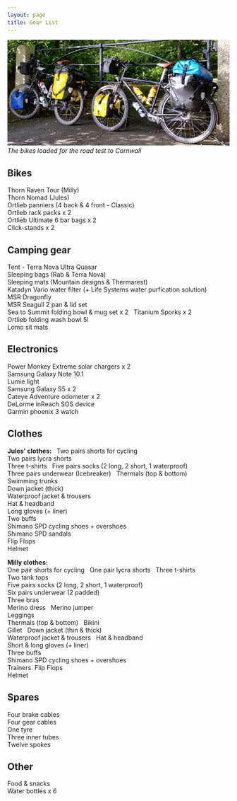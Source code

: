 ```yaml
---
layout: page
title: Gear List
---
```


![Pack](/assets/img/Pack.JPG)*The bikes loaded for the road test to Cornwall*


## Bikes

  Thorn Raven Tour (Milly)  
  Thorn Nomad (Jules)  
  Ortlieb panniers (4 back & 4 front - Classic)  
  Ortlieb rack packs x 2  
  Ortlieb Ultimate 6 bar bags x 2  
  Click-stands x 2  

## Camping gear  

  Tent - Terra Nova Ultra Quasar  
  Sleeping bags (Rab & Terra Nova)  
  Sleeping mats (Mountain designs & Thermarest)  
  Katadyn Vario water filter (+ Life Systems water purfication solution)  
  MSR Dragonfly  
  MSR Seagull 2 pan & lid set  
  Sea to Summit folding bowl & mug set x 2   
  Titanium Sporks x 2  
  Ortlieb folding wash bowl 5l  
  Lomo sit mats  

## Electronics  

  Power Monkey Extreme solar chargers x 2  
  Samsung Galaxy Note 10.1  
  Lumie light  
  Samsung Galaxy S5 x 2  
  Cateye Adventure odometer x 2  
  DeLorme inReach SOS device  
  Garmin phoenix 3 watch  

## Clothes  

**Jules' clothes:**   
Two pairs shorts for cycling  
Two pairs lycra shorts  
Three t-shirts  
Five pairs socks (2 long, 2 short, 1 waterproof)  
Three pairs underwear (Icebreaker)   
Thermals (top & bottom)  
Swimming trunks  
Down jacket (thick)  
Waterproof jacket & trousers  
Hat & headband  
Long gloves (+ liner)  
Two buffs  
Shimano SPD cycling shoes + overshoes  
Shimano SPD sandals  
Flip Flops  
Helmet  

**Milly clothes:**  
  One pair shorts for cycling   
  One pair lycra shorts  
  Three t-shirts  
  Two tank tops  
  Five pairs socks (2 long, 2 short, 1 waterproof)  
  Six pairs underwear (2 padded)  
  Three bras  
  Merino dress  
  Merino jumper  
  Leggings  
  Thermals (top & bottom)   
  Bikini  
  Gillet   
  Down jacket (thin & thick)  
  Waterproof jacket & trousers   
  Hat & headband  
  Short & long gloves (+ liner)  
  Three buffs  
  Shimano SPD cycling shoes + overshoes  
  Trainers  
  Flip Flops  
  Helmet  

## Spares 

  Four brake cables  
  Four gear cables  
  One tyre  
  Three inner tubes  
  Twelve spokes  

## Other
  Food & snacks  
  Water bottles x 6  
  
